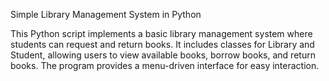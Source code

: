 Simple Library Management System in Python

This Python script implements a basic library management system where students can request and return books.
It includes classes for Library and Student, allowing users to view available books, borrow books, and return books. 
The program provides a menu-driven interface for easy interaction.
